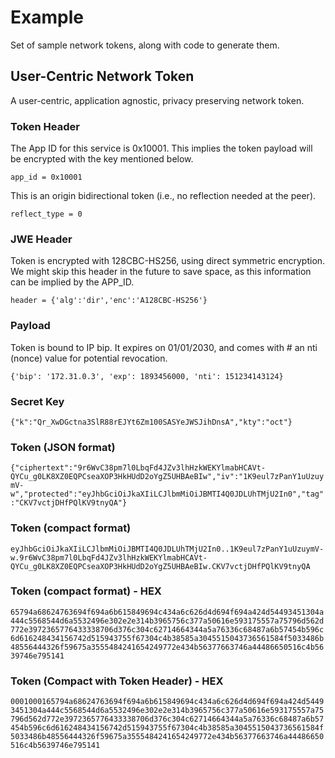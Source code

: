 # Example
Set of sample network tokens, along with code to generate them.

## User-Centric Network Token

A user-centric, application agnostic, privacy preserving network token. 

### Token Header
The App ID for this service is 0x10001. This implies the token payload 
will be encrypted with the key mentioned below.

```app_id = 0x10001```

This is an origin bidirectional token (i.e., no reflection needed at the peer).

```reflect_type = 0```

### JWE Header
Token is encrypted with 128CBC-HS256, using direct symmetric encryption. We might
skip this header in the future to save space, as this information can be implied by the APP_ID.

```header = {'alg':'dir','enc':'A128CBC-HS256'}```

### Payload
Token is bound to IP bip. It expires on 01/01/2030, and comes with                                                           # an nti (nonce) value for potential revocation.                    

```{'bip': '172.31.0.3', 'exp': 1893456000, 'nti': 151234143124}```

### Secret Key
```{"k":"Qr_XwDGctna3SlR88rEJYt6Zm100SASYeJWSJihDnsA","kty":"oct"}```

### Token (JSON format)
```{"ciphertext":"9r6WvC38pm7l0LbqFd4JZv3lhHzkWEKYlmabHCAVt-QYCu_g0LK8XZ0EQPCseaXOP3HkHUdD2oYgZ5UHBAeBIw","iv":"1K9eul7zPanY1uUzuymV-w","protected":"eyJhbGciOiJkaXIiLCJlbmMiOiJBMTI4Q0JDLUhTMjU2In0","tag":"CKV7vctjDHfPQlKV9tnyQA"}```

### Token (compact format)
```eyJhbGciOiJkaXIiLCJlbmMiOiJBMTI4Q0JDLUhTMjU2In0..1K9eul7zPanY1uUzuymV-w.9r6WvC38pm7l0LbqFd4JZv3lhHzkWEKYlmabHCAVt-QYCu_g0LK8XZ0EQPCseaXOP3HkHUdD2oYgZ5UHBAeBIw.CKV7vctjDHfPQlKV9tnyQA```

### Token (compact format) - HEX
```65794a68624763694f694a6b615849694c434a6c626d4d694f694a424d54493451304a444c5568544d6a5532496e302e2e314b3965756c377a50616e593175557a75796d562d772e3972365776433338706d376c304c62714664344a5a76336c68487a6b57454b596c6d616248434156742d515943755f67304c4b38585a3045515043736561584f5033486b48556444326f59675a3555484241654249772e434b56377663746a44486650516c4b5639746e795141```

### Token (Compact with Token Header) - HEX
```0001000165794a68624763694f694a6b615849694c434a6c626d4d694f694a424d54493451304a444c5568544d6a5532496e302e2e314b3965756c377a50616e593175557a75796d562d772e3972365776433338706d376c304c62714664344a5a76336c68487a6b57454b596c6d616248434156742d515943755f67304c4b38585a3045515043736561584f5033486b48556444326f59675a3555484241654249772e434b56377663746a44486650516c4b5639746e795141```

